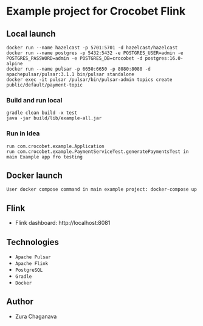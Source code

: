 # Example project for Crocobet Flink

## Local launch

```
docker run --name hazelcast -p 5701:5701 -d hazelcast/hazelcast
docker run --name postgres -p 5432:5432 -e POSTGRES_USER=admin -e POSTGRES_PASSWORD=admin -e POSTGRES_DB=crocobet -d postgres:16.0-alpine
docker run --name pulsar -p 6650:6650 -p 8080:8080 -d apachepulsar/pulsar:3.1.1 bin/pulsar standalone
docker exec -it pulsar /pulsar/bin/pulsar-admin topics create public/default/payment-topic
```

### Build and run local

```
gradle clean build -x test
java -jar build/lib/example-all.jar
```

### Run in Idea

```
run com.crocobet.example.Application
run com.crocobet.example.PaymentServiceTest.generatePaymentsTest in main Example app fro testing
```

## Docker launch

```
User docker compose command in main example project: docker-compose up 
```

## Flink

* Flink dashboard: http://localhost:8081

## Technologies

* `Apache Pulsar`
* `Apache Flink`
* `PostgreSQL`
* `Gradle`
* `Docker`

## Author

* Zura Chaganava

